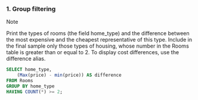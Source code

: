 ### 1. Group filtering
> [!NOTE]
> Print the types of rooms (the field home_type) and the difference between the most expensive and the cheapest representative of this type. Include in the final sample only those types of housing, whose number in the Rooms table is greater than or equal to 2.
To display cost differences, use the difference alias.
```sql
SELECT home_type,
	(Max(price) - min(price)) AS difference
FROM Rooms
GROUP BY home_type
HAVING COUNT(*) >= 2;
```